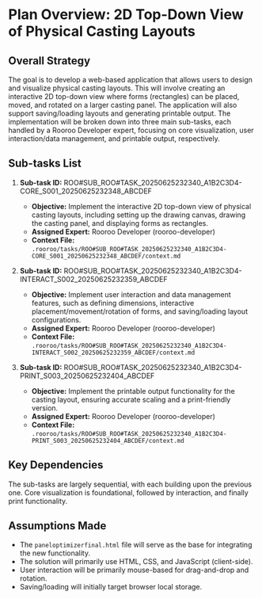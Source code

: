 # Plan Overview: 2D Top-Down View of Physical Casting Layouts

## Overall Strategy
The goal is to develop a web-based application that allows users to design and visualize physical casting layouts. This will involve creating an interactive 2D top-down view where forms (rectangles) can be placed, moved, and rotated on a larger casting panel. The application will also support saving/loading layouts and generating printable output. The implementation will be broken down into three main sub-tasks, each handled by a Rooroo Developer expert, focusing on core visualization, user interaction/data management, and printable output, respectively.

## Sub-tasks List

1.  **Sub-task ID:** ROO#SUB_ROO#TASK_20250625232340_A1B2C3D4-CORE_S001_20250625232348_ABCDEF
    *   **Objective:** Implement the interactive 2D top-down view of physical casting layouts, including setting up the drawing canvas, drawing the casting panel, and displaying forms as rectangles.
    *   **Assigned Expert:** Rooroo Developer (rooroo-developer)
    *   **Context File:** `.rooroo/tasks/ROO#SUB_ROO#TASK_20250625232340_A1B2C3D4-CORE_S001_20250625232348_ABCDEF/context.md`

2.  **Sub-task ID:** ROO#SUB_ROO#TASK_20250625232340_A1B2C3D4-INTERACT_S002_20250625232359_ABCDEF
    *   **Objective:** Implement user interaction and data management features, such as defining dimensions, interactive placement/movement/rotation of forms, and saving/loading layout configurations.
    *   **Assigned Expert:** Rooroo Developer (rooroo-developer)
    *   **Context File:** `.rooroo/tasks/ROO#SUB_ROO#TASK_20250625232340_A1B2C3D4-INTERACT_S002_20250625232359_ABCDEF/context.md`

3.  **Sub-task ID:** ROO#SUB_ROO#TASK_20250625232340_A1B2C3D4-PRINT_S003_20250625232404_ABCDEF
    *   **Objective:** Implement the printable output functionality for the casting layout, ensuring accurate scaling and a print-friendly version.
    *   **Assigned Expert:** Rooroo Developer (rooroo-developer)
    *   **Context File:** `.rooroo/tasks/ROO#SUB_ROO#TASK_20250625232340_A1B2C3D4-PRINT_S003_20250625232404_ABCDEF/context.md`

## Key Dependencies
The sub-tasks are largely sequential, with each building upon the previous one. Core visualization is foundational, followed by interaction, and finally print functionality.

## Assumptions Made
*   The `paneloptimizerfinal.html` file will serve as the base for integrating the new functionality.
*   The solution will primarily use HTML, CSS, and JavaScript (client-side).
*   User interaction will be primarily mouse-based for drag-and-drop and rotation.
*   Saving/loading will initially target browser local storage.